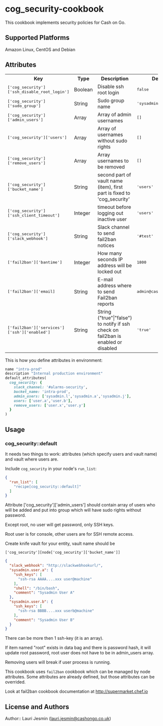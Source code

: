 # cog_security-cookbook

This cookbook implements security policies for Cash on Go.

## Supported Platforms

Amazon Linux, CentOS and Debian

## Attributes

<table>
  <tr>
    <th>Key</th>
    <th>Type</th>
    <th>Description</th>
    <th>Default</th>
  </tr>
  <tr>
    <td><tt>['cog_security']['ssh_disable_root_login']</tt></td>
    <td>Boolean</td>
    <td>Disable ssh root login </td>
    <td><tt>false</tt></td>
  </tr>
  <tr>
    <td><tt>['cog_security']['sudo_group']</tt></td>
    <td>String</td>
    <td>Sudo group name</td>
    <td><tt>'sysadmin'</tt></td>
  </tr>
  <tr>
    <td><tt>['cog_security']['admin_users']</tt></td>
    <td>Array</td>
    <td>Array of admin usernames</td>
    <td><tt>[]</tt></td>
  </tr>
  <tr>
    <td><tt>['cog_security']['users']</tt></td>
    <td>Array</td>
    <td>Array of usernames without sudo rights</td>
    <td><tt>[]</tt></td>
  </tr>
  <tr>
    <td><tt>['cog_security']['remove_users']</tt></td>
    <td>Array</td>
    <td>Array usernames to be removed</td>
    <td><tt>[]</tt></td>
  </tr>
  <tr>
    <td><tt>['cog_security']['bucket_name']</tt></td>
    <td>String</td>
    <td>second part of vault name (item), first part is fixed to 'cog_security'</td>
    <td><tt>'users'</tt></td>
  </tr>
  <tr>
    <td><tt>['cog_security']['ssh_client_timeout']</tt></td>
    <td>Integer</td>
    <td>timeout before logging out inactive user</td>
    <td><tt>'users'</tt></td>
  </tr>
  <tr>
    <td><tt>['cog_security']['slack_webhook']</tt></td>
    <td>String</td>
    <td>Slack channel to send fail2ban notices</td>
    <td><tt>'#test'</tt></td>
  </tr>
  <tr>
    <td><tt>['fail2ban']['bantime']</tt></td>
    <td>Integer</td>
    <td>How many seconds IP address will be locked out</td>
    <td><tt>1800</tt></td>
  </tr>
  <tr>
    <td><tt>['fail2ban']['email]</tt></td>
    <td>String</td>
    <td>E-mail address where to send Fail2ban reports
    <td><tt>admin@cashongo.co.uk</tt></td>
  </tr>
  <tr>
    <td><tt>['fail2ban']['services']['ssh']['enabled']</tt></td>
    <td>String</td>
    <td>String ("true"|"false") to notify if ssh check on fail2ban is enabled or disabled</td>
    <td><tt>'true'</tt></td>
  </tr>

</table>

This is how you define attributes in environment:

```ruby
name "intra-prod"
description "Internal production environment"
default_attributes(
  cog_security: {
    slack_channel: '#alarms-security',
    bucket_name: 'intra-prod',
    admin_users: ['sysadmin.l','sysadmin.a','sysadmin.j'],
    users: ['user.a','user.b'],
    remove_users: ['user.x','user.y']
  }
)

```
## Usage

### cog_security::default

It needs two things to work: attributes (which specify users and vault name) and
vault where users are.

Include `cog_security` in your node's `run_list`:

```json
{
  "run_list": [
    "recipe[cog_security::default]"
  ]
}
```
Attribute ['cog_security']['admin_users'] should contain array of users who
will be added and put into group which will have sudo rights without password.

Except root, no user will get password, only SSH keys.

Root user is for console, other users are for SSH remote access.

Create knife vault for your entity, vault name should be

    ['cog_security'][node['cog_security']['bucket_name']]

```json
{
  "slack_webhook": "http://slackwebhookurl/",
  "sysadmin.user.a": {
    "ssh_keys": [
      "ssh-rsa AAAA....xxx user@machine"
    ],
    "shell": "/bin/bash",
    "comment": "Sysadmin User A"
  },
  "sysadmin.user.b": {
    "ssh_keys": [
      "ssh-rsa BBBB....xxx userb@machine"
    ],
    "comment": "Sysadmin User B"
  }
}
```

There can be more then 1 ssh-key (it is an array).

If item named "root" exists in data bag and there is password hash, it will update
root password, root user does not have to be in admin_users array.

Removing users will break if user process is running.

This cookbook uses `fail2ban` cookbook which can be managed by node attributes.
Some attributes are already defined, but those attributes can be overrided.

Look at fail2ban cookbook documentation at http://supermarket.chef.io

## License and Authors

Author:: Lauri Jesmin (<lauri.jesmin@cashongo.co.uk>)
